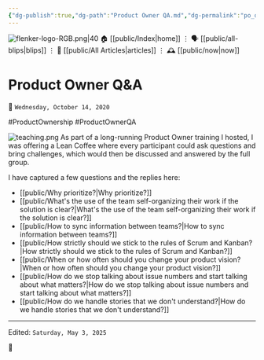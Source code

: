 ```yaml
---
{"dg-publish":true,"dg-path":"Product Owner QA.md","dg-permalink":"po_qa/start/","permalink":"/po_qa/start/","title":"Product Owner Q&A"}
---
```



<div class="transclusion internal-embed is-loaded"><div class="markdown-embed">




![flenker-logo-RGB.png|40](/img/user/attachments/flenker-logo-RGB.png)
🏠 [[public/Index\|home]]  ⋮ 🗣️ [[public/all-blips\|blips]] ⋮  📝 [[public/All Articles\|articles]]  ⋮ 🕰️ [[public/now\|now]]


</div></div>


# Product Owner Q&A
<p><span>📆 <code>Wednesday, October 14, 2020</code></span></p>
#ProductOwnership #ProductOwnerQA

![teaching.png](/img/user/attachments/teaching.png)
As part of a long-running Product Owner training I hosted, I was offering a Lean Coffee where every participant could ask questions and bring challenges, which would then be discussed and answered by the full group.

I have captured a few questions and the replies here:

- [[public/Why prioritize?\|Why prioritize?]]
- [[public/What's the use of the team self-organizing their work if the solution is clear?\|What's the use of the team self-organizing their work if the solution is clear?]]
- [[public/How to sync information between teams?\|How to sync information between teams?]]
- [[public/How strictly should we stick to the rules of Scrum and Kanban?\|How strictly should we stick to the rules of Scrum and Kanban?]]
- [[public/When or how often should you change your product vision?\|When or how often should you change your product vision?]]
- [[public/How do we stop talking about issue numbers and start talking about what matters?\|How do we stop talking about issue numbers and start talking about what matters?]]
- [[public/How do we handle stories that we don't understand?\|How do we handle stories that we don't understand?]]


- - -
<p><span>Edited: <code>Saturday, May 3, 2025</code></span></p>
👾
